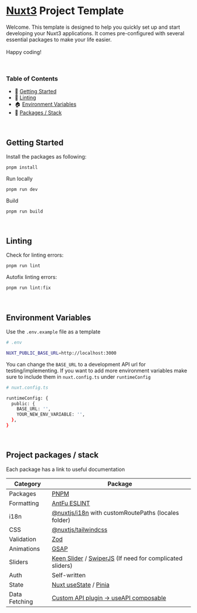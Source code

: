 # [Nuxt3](https://nuxt.com/docs/getting-started/introduction) Project Template

Welcome. This template is designed to help you quickly set up and start developing your Nuxt3 applications. It comes pre-configured with several essential packages to make your life easier.
<br>
<br>
Happy coding!

<br>

### Table of Contents

- 🚀 [Getting Started](#getting-started)
- 📖 [Linting](#linting)
- 🏠 [Environment Variables](#env-variables)
- 🧩 [Packages / Stack](#packages)

<br>

## <a name="getting-started">Getting Started</a>

Install the packages as following:
```bash
pnpm install
```

Run locally
```bash
pnpm run dev
```

Build
```bash
pnpm run build
```

<br>

## <a name="linting">Linting</a>

Check for linting errors:
```bash
pnpm run lint
```

Autofix linting errors:
```bash
pnpm run lint:fix
```

<br>

## <a name="env-variables">Environment Variables</a>

Use the `.env.example` file as a template

```bash
# .env

NUXT_PUBLIC_BASE_URL=http://localhost:3000
```

You can change the `BASE_URL` to a development API url for testing/implementing. If you want to add more environment variables make sure to include them in `nuxt.config.ts` under `runtimeConfig`

```bash
# nuxt.config.ts

runtimeConfig: {
  public: {
    BASE_URL: '',
    YOUR_NEW_ENV_VARIABLE: '',
  },
}
```

<br>

## <a name="packages">Project packages / stack</a>

Each package has a link to useful documentation

| Category | Package |
| --- | --- |
| Packages | [PNPM](https://pnpm.io/) |
| Formatting | [AntFu ESLINT](https://github.com/antfu/eslint-config) |
| i18n | [@nuxtjs/i18n](https://i18n.nuxtjs.org/docs/getting-started) with customRoutePaths (locales folder) |
| CSS | [@nuxtjs/tailwindcss](https://tailwindcss.nuxtjs.org/getting-started/configuration) |
| Validation | [Zod](https://zod.dev/) |
| Animations | [GSAP](https://gsap.com/docs/v3/) |
| Sliders | [Keen Slider](https://keen-slider.io/docs) / [SwiperJS](https://swiperjs.com/vue) (If need for complicated sliders) |
| Auth | Self-written |
| State | [Nuxt useState](https://nuxt.com/docs/api/composables/use-state) / [Pinia](https://pinia.vuejs.org/ssr/nuxt.html) |
| Data Fetching | [Custom API plugin → useAPI composable](https://notes.atinux.com/nuxt-custom-fetch) |
